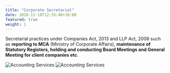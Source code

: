 ```yaml
---
title: "Corporate Secretarial"
date: 2018-11-18T12:33:46+10:00
featured: true
weight: 1
---
```

Secretarial practices under Companies Act, 2013 and LLP Act, 2008 such as **reporting to MCA** (Ministry of Corporate Affairs), **maintenance of Statutory Registers, holding and conducting Board Meetings and General Meeting for client companies etc**.


![Accounting Services](/images/austin-distel-nGc5RT2HmF0-unsplash.jpg)
![Accounting Services](/images/austin-distel-nGc5RT2HmF0-unsplash.jpg)

